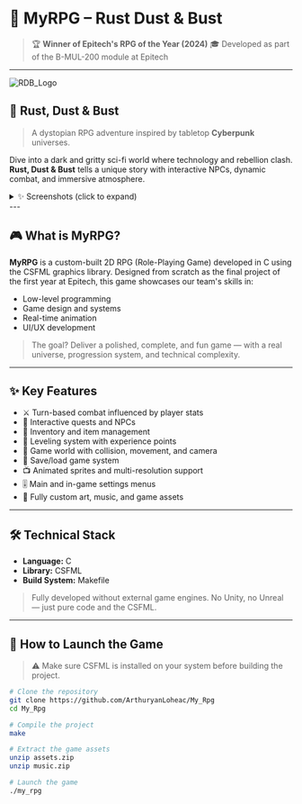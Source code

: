 # 🧙 MyRPG – Rust Dust & Bust

> 🏆 **Winner of Epitech's RPG of the Year (2024)**
> 🎓 Developed as part of the B-MUL-200 module at Epitech
> 

---

![RDB_Logo](https://github.com/user-attachments/assets/b8fd6975-37f2-4a08-ae6c-74e28ab515e4)

## 🦾 Rust, Dust & Bust

> A dystopian RPG adventure inspired by tabletop **Cyberpunk** universes.

Dive into a dark and gritty sci-fi world where technology and rebellion clash.  
**Rust, Dust & Bust** tells a unique story with interactive NPCs, dynamic combat, and immersive atmosphere.




<details>
<summary>✨ Screenshots (click to expand)</summary>

</details>
---

## 🎮 What is MyRPG?

**MyRPG** is a custom-built 2D RPG (Role-Playing Game) developed in C using the CSFML graphics library. Designed from scratch as the final project of the first year at Epitech, this game showcases our team's skills in:

- Low-level programming
- Game design and systems
- Real-time animation
- UI/UX development

> The goal? Deliver a polished, complete, and fun game — with a real universe, progression system, and technical complexity.

---

## ✨ Key Features

- ⚔️ Turn-based combat influenced by player stats
- 📜 Interactive quests and NPCs
- 🎒 Inventory and item management
- 💪 Leveling system with experience points
- 🧭 Game world with collision, movement, and camera
- 💾 Save/load game system
- 📺 Animated sprites and multi-resolution support
- 🎚️ Main and in-game settings menus
- 🌄 Fully custom art, music, and game assets

---

## 🛠️ Technical Stack

- **Language:** C
- **Library:** CSFML
- **Build System:** Makefile

> Fully developed without external game engines. No Unity, no Unreal — just pure code and the CSFML.

---

## 🧪 How to Launch the Game

> ⚠️ Make sure CSFML is installed on your system before building the project.

```bash
# Clone the repository
git clone https://github.com/ArthuryanLoheac/My_Rpg
cd My_Rpg

# Compile the project
make

# Extract the game assets
unzip assets.zip
unzip music.zip

# Launch the game
./my_rpg
```
